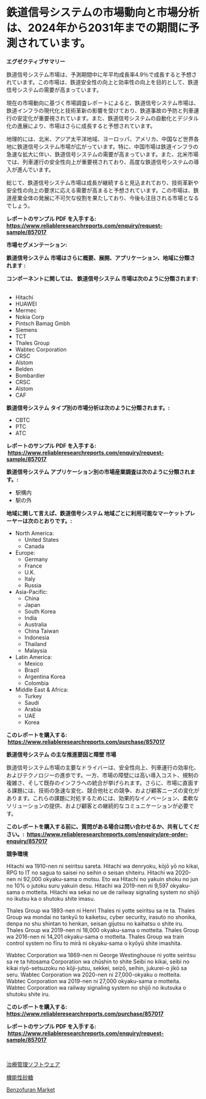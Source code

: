 <p><h1>鉄道信号システムの市場動向と市場分析は、2024年から2031年までの期間に予測されています。</h1></p><p><strong>エグゼクティブサマリー</strong></p>
<p><p>鉄道信号システム市場は、予測期間中に年平均成長率4.9％で成長すると予想されています。この市場は、鉄道安全性の向上と効率性の向上を目的として、鉄道信号システムの需要が高まっています。</p><p>現在の市場動向に基づく市場調査レポートによると、鉄道信号システム市場は、鉄道インフラの現代化と技術革新の影響を受けており、鉄道事故の予防と列車運行の安定化が重要視されています。また、鉄道信号システムの自動化とデジタル化の進展により、市場はさらに成長すると予想されています。</p><p>地理的には、北米、アジア太平洋地域、ヨーロッパ、アメリカ、中国など世界各地に鉄道信号システム市場が広がっています。特に、中国市場は鉄道インフラの急速な拡大に伴い、鉄道信号システムの需要が高まっています。また、北米市場では、列車運行の安全性向上が重要視されており、高度な鉄道信号システムの導入が進んでいます。</p><p>総じて、鉄道信号システム市場は成長が継続すると見込まれており、技術革新や安全性の向上の要求に応える需要が高まると予想されています。この市場は、鉄道産業全体の発展に不可欠な役割を果たしており、今後も注目される市場となるでしょう。</p></p>
<p><strong>レポートのサンプル PDF を入手する: <a href="https://www.reliableresearchreports.com/enquiry/request-sample/857017">https://www.reliableresearchreports.com/enquiry/request-sample/857017</a></strong></p>
<p><strong>市場セグメンテーション:</strong></p>
<p><strong> 鉄道信号システム 市場はさらに概要、展開、アプリケーション、地域に分類されます :</strong></p>
<p><strong>コンポーネントに関しては、 鉄道信号システム 市場は次のように分類されます: &nbsp;</strong></p>
<p><ul><li>Hitachi</li><li>HUAWEI</li><li>Mermec</li><li>Nokia Corp</li><li>Pintsch Bamag Gmbh</li><li>Siemens</li><li>TCT</li><li>Thales Group</li><li>Wabtec Corporation</li><li>CRSC</li><li>Alstom</li><li>Belden</li><li>Bombardier</li><li>CRSC</li><li>Alstom</li><li>CAF</li></ul></p>
<p><strong> 鉄道信号システム タイプ別の市場分析は次のように分類されます。:</strong></p>
<p><ul><li>CBTC</li><li>PTC</li><li>ATC</li></ul></p>
<p><strong>レポートのサンプル PDF を入手する: &nbsp;<a href="https://www.reliableresearchreports.com/enquiry/request-sample/857017">https://www.reliableresearchreports.com/enquiry/request-sample/857017</a></strong></p>
<p><strong> 鉄道信号システム アプリケーション別の市場産業調査は次のように分類されます。:</strong></p>
<p><ul><li>駅構内</li><li>駅の外</li></ul></p>
<p><strong>地域に関して言えば、鉄道信号システム 地域ごとに利用可能なマーケットプレーヤーは次のとおりです。:</strong></p>
<p><ul>
    <li>
        North America:
        <ul>
            <li>United States</li>
            <li>Canada</li>
        </ul>
    </li>
    <li>
        Europe:
        <ul>
            <li>Germany</li>
            <li>France</li>
            <li>U.K.</li>
            <li>Italy</li>
            <li>Russia</li>
        </ul>
    </li>
    <li>
        Asia-Pacific:
        <ul>
            <li>China</li>
            <li>Japan</li>
            <li>South Korea</li>
            <li>India</li>
            <li>Australia</li>
            <li>China Taiwan</li>
            <li>Indonesia</li>
            <li>Thailand</li>
            <li>Malaysia</li>
        </ul>
    </li>
    <li>
        Latin America:
        <ul>
            <li>Mexico</li>
            <li>Brazil</li>
            <li>Argentina Korea</li>
            <li>Colombia</li>
        </ul>
    </li>
    <li>
        Middle East & Africa:
        <ul>
            <li>Turkey</li>
            <li>Saudi</li>
            <li>Arabia</li>
            <li>UAE</li>
            <li>Korea</li>
        </ul>
    </li>
    </ul></p>
<p><strong>このレポートを購入する: &nbsp;<a href="https://www.reliableresearchreports.com/purchase/857017">https://www.reliableresearchreports.com/purchase/857017</a></strong></p>
<p><strong>鉄道信号システム の主な推進要因と障壁 市場</strong></p>
<p><p>鉄道信号システム市場の主要なドライバーは、安全性向上、列車運行の効率化、およびテクノロジーの進歩です。一方、市場の障壁には高い導入コスト、規制の複雑さ、そして既存のインフラへの統合が挙げられます。さらに、市場に直面する課題には、技術の急速な変化、競合他社との競争、および顧客ニーズの変化があります。これらの課題に対処するためには、効果的なイノベーション、柔軟なソリューションの提供、および顧客との継続的なコミュニケーションが必要です。</p></p>
<p><strong>このレポートを購入する前に、質問がある場合は問い合わせるか、共有してください。:&nbsp; <a href="https://www.reliableresearchreports.com/enquiry/pre-order-enquiry/857017">https://www.reliableresearchreports.com/enquiry/pre-order-enquiry/857017</a></strong></p>
<p><strong>競争環境</strong></p>
<p><p>Hitachi wa 1910-nen ni seiritsu sareta. Hitachi wa denryoku, kōjō yō no kikai, RPG to IT no sagua to saisei no seihin o seisan shiteiru. Hitachi wa 2020-nen ni 92,000 okyaku-sama o motsu. Eto wa Hitachi no yakuin shoku no jun no 10% o jutoku suru yakuin desu. Hitachi wa 2019-nen ni 9,597 okyaku-sama o motteita. Hitachi wa sekai no ue de railway signaling system no shijō no ikutsu ka o shutoku shite imasu.</p><p>Thales Group wa 1893-nen ni Henri Thales ni yotte seiritsu sa re ta. Thales Group wa mondai no tankyū to kaiketsu, cyber security, irasuto no shonika, denpa no shu shintan to henkan, seisan gijutsu no kaihatsu o shite iru. Thales Group wa 2019-nen ni 18,000 okyaku-sama o motteita. Thales Group wa 2016-nen ni 14,201 okyaku-sama o motteita. Thales Group wa train control system no fīru to mirā ni okyaku-sama o kyōyū shite imashita.</p><p>Wabtec Corporation wa 1869-nen ni George Westinghouse ni yotte seiritsu sa re ta hitosama Corporation wa chūshin to shite Seibi no kikai, seibi no kikai riyō-setsuzoku no kōji-jutsu, sekkei, seizō, seihin, jukurei-o jikō sa seru. Wabtec Corporation wa 2020-nen ni 27,000-okyaku o motteita. Wabtec Corporation wa 2019-nen ni 27,000 okyaku-sama o motteita. Wabtec Corporation wa railway signaling system no shijō no ikutsuka o shutoku shite iru.</p></p>
<p><strong>このレポートを購入する: &nbsp; <a href="https://www.reliableresearchreports.com/purchase/857017">https://www.reliableresearchreports.com/purchase/857017</a></strong></p>
<p><strong>レポートのサンプル PDF を入手する: &nbsp;<a href="https://www.reliableresearchreports.com/enquiry/request-sample/857017">https://www.reliableresearchreports.com/enquiry/request-sample/857017</a></strong><strong></strong></p>
<p>&nbsp;</p>
<p><p><a href="https://github.com/marbadji/Market-Research-Report-List-1/blob/main/920873017104.md">治療管理ソフトウェア</a></p><p><a href="https://github.com/KaydenJohns1964/Market-Research-Report-List-1/blob/main/385780017105.md">機能性砂糖</a></p><p><a href="https://circular-yam-9b9.notion.site/Benzofuran-Market-Research-Report-The-Key-To-Successful-Business-Strategy-Forecasted-for-Period-fro-18f0d70db8d34fbd880665f663b83216">Benzofuran Market</a></p></p>